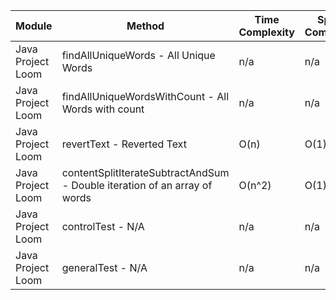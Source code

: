 | Module | Method | Time Complexity | Space Complexity | Repetitions | Measured Duration | Machine |
|---|---|---|---|---|---|---|
| Java Project Loom | findAllUniqueWords - All Unique Words | n/a | n/a | 10000 | 1819 | Prototype |
| Java Project Loom | findAllUniqueWordsWithCount - All Words with count | n/a | n/a | 10000 | 2553 | Prototype |
| Java Project Loom | revertText - Reverted Text | O(n) | O(1) | 10000 | 488 | Prototype |
| Java Project Loom | contentSplitIterateSubtractAndSum - Double iteration of an array of words | O(n^2) | O(1) | 10000 | 2274 | Prototype |
| Java Project Loom | controlTest - N/A | n/a | n/a | 10000 | 1125 | Prototype |
| Java Project Loom | generalTest - N/A | n/a | n/a | 10000 | 291 | Prototype |
